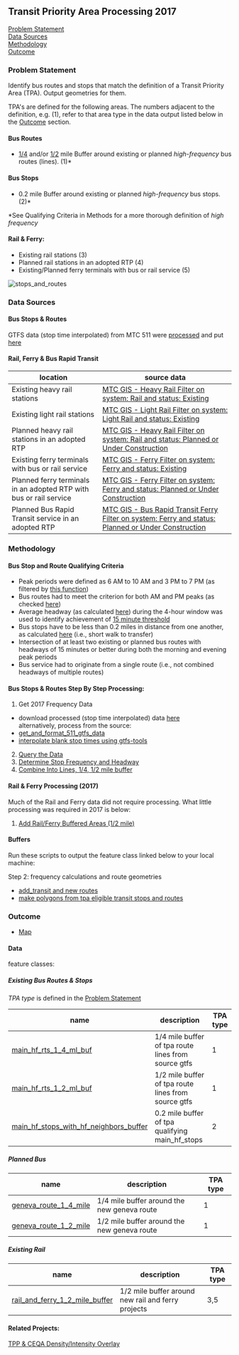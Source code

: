 ## Transit Priority Area Processing 2017

[Problem Statement](#problem-statement)   
[Data Sources](#data-sources)   
[Methodology](#methodology)   
[Outcome](#outcome)   

### Problem Statement  

Identify bus routes and stops that match the definition of a Transit Priority Area (TPA).  Output geometries for them.     

TPA's are defined for the following areas. The numbers adjacent to the definition, e.g. (1), refer to that area type in the data output listed below in the [Outcome](#outcome) section.   

#### Bus Routes
-  [1/4](http://www.leginfo.ca.gov/pub/11-12/bill/asm/ab_0901-0950/ab_904_bill_20120612_amended_sen_v94.html) and/or [1/2](http://leginfo.legislature.ca.gov/faces/billCompareClient.xhtml?bill_id=201320140SB743) mile Buffer around existing or planned *high-frequency* bus routes (lines). (1)*

#### Bus Stops
-  0.2 mile Buffer around existing or planned *high-frequency* bus stops. (2)*

*See Qualifying Criteria in Methods for a more thorough definition of *high frequency*

#### Rail & Ferry:   
-  Existing rail stations  (3)
-  Planned rail stations in an adopted RTP (4)   
-  Existing/Planned ferry terminals with bus or rail service (5)   

![stops_and_routes](http://www.fehrandpeers.com/wp-content/uploads/2016/01/SB743-transit-asset_REV-01.png)  

### Data Sources   

#### Bus Stops & Routes
GTFS data (stop time interpolated) from MTC 511 were [processed](https://github.com/MetropolitanTransportationCommission/RegionalTransitDatabase/blob/8a2ce450af213707bbc6d61dbd035363b40f058c/python/preprocess_gtfs_folders.py) and put [here](https://mtcdrive.box.com/s/41tfjd14hazu1x3qe53lt19u7fbiqdjk)      

#### Rail, Ferry & Bus Rapid Transit

location|source data
--------------|-------
Existing heavy rail stations|[MTC GIS - Heavy Rail Filter on system: Rail and status: Existing](http://mtc.maps.arcgis.com/home/item.html?id=f998f0940316431b99ab5e4ca826133f)
Existing light rail stations|[MTC GIS - Light Rail Filter on system: Light Rail and status: Existing](http://mtc.maps.arcgis.com/home/item.html?id=f998f0940316431b99ab5e4ca826133f)
Planned heavy rail stations in an adopted RTP|[MTC GIS - Heavy Rail Filter on system: Rail and status: Planned or Under Construction](http://mtc.maps.arcgis.com/home/item.html?id=f998f0940316431b99ab5e4ca826133f)
Existing ferry terminals with bus or rail service|[MTC GIS - Ferry Filter on system: Ferry and status: Existing](http://mtc.maps.arcgis.com/home/item.html?id=f998f0940316431b99ab5e4ca826133f)
Planned ferry terminals in an adopted RTP with bus or rail service |[MTC GIS - Ferry Filter on system: Ferry and status: Planned or Under Construction](http://mtc.maps.arcgis.com/home/item.html?id=f998f0940316431b99ab5e4ca826133f)
Planned Bus Rapid Transit service in an adopted RTP|[MTC GIS - Bus Rapid Transit Ferry Filter on system: Ferry and status: Planned or Under Construction](http://mtc.maps.arcgis.com/home/item.html?id=f998f0940316431b99ab5e4ca826133f)

### Methodology   

#### Bus Stop and Route Qualifying Criteria
-  Peak periods were defined as 6 AM to 10 AM and 3 PM to 7 PM (as filtered by [this function](https://github.com/MetropolitanTransportationCommission/RegionalTransitDatabase/blob/9c370d72e9fa0d788fedf33d1cbec5a844e96c19/R/r511.R#L352-L379)) 
-  Bus routes had to meet the criterion for both AM and PM peaks (as checked [here](https://github.com/MetropolitanTransportationCommission/RegionalTransitDatabase/blob/9c370d72e9fa0d788fedf33d1cbec5a844e96c19/R/priority_routes/identify_bus_tpas_and_output_geometries.R#L137-L143)) 
-  Average headway (as calculated [here](https://github.com/MetropolitanTransportationCommission/RegionalTransitDatabase/blob/9c370d72e9fa0d788fedf33d1cbec5a844e96c19/R/r511.R#L144-L159)) during the 4-hour window was used to identify achievement of [15 minute threshold](https://github.com/MetropolitanTransportationCommission/RegionalTransitDatabase/blob/master/R/priority_routes/identify_bus_tpas_and_output_geometries.R#L65-L66)  
-  Bus stops have to be less than 0.2 miles in distance from one another, as calculated [here](https://github.com/MetropolitanTransportationCommission/RegionalTransitDatabase/blob/9c370d72e9fa0d788fedf33d1cbec5a844e96c19/R/priority_routes/identify_bus_tpas_and_output_geometries.R#L198-L200) (i.e., short walk to transfer) 
-  Intersection of at least two existing or planned bus routes with headways of 15 minutes or better during both the morning and evening peak periods 
-  Bus service had to originate from a single route (i.e., not combined headways of multiple routes)  

#### Bus Stops & Routes Step By Step Processing:  
1. Get 2017 Frequency Data
-  download processed (stop time interpolated) data [here](https://mtcdrive.box.com/s/41tfjd14hazu1x3qe53lt19u7fbiqdjk)      
alternatively, process from the source:  
-  [get_and_format_511_gtfs_data](https://github.com/MetropolitanTransportationCommission/RegionalTransitDatabase/blob/master/python/get_and_format_511_for_sql.py)
-  [interpolate blank stop times using gtfs-tools](https://github.com/MetropolitanTransportationCommission/RegionalTransitDatabase/blob/8a2ce450af213707bbc6d61dbd035363b40f058c/python/preprocess_gtfs_folders.py)
2. [Query the Data](https://github.com/MetropolitanTransportationCommission/RegionalTransitDatabase/blob/0435639579044ba099a1f516bb1a896d6bc00ad0/R/priority_routes/identify_bus_tpas_and_output_geometries.R#L54)      
3. [Determine Stop Frequency and Headway](https://github.com/MetropolitanTransportationCommission/RegionalTransitDatabase/blob/0435639579044ba099a1f516bb1a896d6bc00ad0/R/priority_routes/identify_bus_tpas_and_output_geometries.R#L55-L81)  
4. [Combine Into Lines, 1/4, 1/2 mile buffer](https://github.com/MetropolitanTransportationCommission/RegionalTransitDatabase/blob/0435639579044ba099a1f516bb1a896d6bc00ad0/R/priority_routes/identify_bus_tpas_and_output_geometries.R#L156-L191)   

#### Rail & Ferry Processing (2017)

Much of the Rail and Ferry data did not require processing. What little processing was required in 2017 is below:  

1. [Add Rail/Ferry Buffered Areas (1/2 mile)](https://github.com/MetropolitanTransportationCommission/RegionalTransitDatabase/blob/0435639579044ba099a1f516bb1a896d6bc00ad0/R/priority_routes/add_transit_stops_new_routes_then_buffer.R)    

#### Buffers    

Run these scripts to output the feature class linked below to your local machine:     

Step 2: frequency calculations and route geometries    
-  [add_transit and new routes](https://github.com/MetropolitanTransportationCommission/RegionalTransitDatabase/blob/a7cf88601fc73c0eca69aa6b24f2be1a9be3f04a/R/examples/add_transit_stops_new_routes_then_buffer.R)
-  [make polygons from tpa eligible transit stops and routes](https://github.com/MetropolitanTransportationCommission/RegionalTransitDatabase/blob/a7cf88601fc73c0eca69aa6b24f2be1a9be3f04a/python/make_tpa_polygons.py)

### Outcome   

-  [Map](http://www.arcgis.com/home/webmap/viewer.html?webmap=3f89d2b053bf4dbc81318a0e707531fb&extent=-122.5562,37.5907,-122.0491,37.8571)   

#### Data   

feature classes: 

##### Existing Bus Routes & Stops   

*TPA type* is defined in the [Problem Statement](#problem-statement)  

name|description|TPA type
-----|--------|-----
[main_hf_rts_1_4_ml_buf](http://mtc.maps.arcgis.com/home/item.html?id=dc818c03e86243ec8cf85b8995caab4d)|1/4 mile buffer of tpa route lines from source gtfs|1
[main_hf_rts_1_2_ml_buf](http://mtc.maps.arcgis.com/home/item.html?id=303f6c62df4842af8459d2cab86b80fe)|1/2 mile buffer of tpa route lines from source gtfs|1
[main_hf_stops_with_hf_neighbors_buffer](http://mtc.maps.arcgis.com/home/item.html?id=a239938913e24c618bea07b6f5f34d52)|0.2 mile buffer of tpa qualifying main_hf_stops|2

##### Planned Bus  

name|description|TPA type
-----|--------|------
[geneva_route_1_4_mile](http://mtc.maps.arcgis.com/home/item.html?id=c076e3dd52b1422bbf2ea122bbd280f3)|1/4 mile buffer around the new geneva route|1    
[geneva_route_1_2_mile](http://www.arcgis.com/home/item.html?id=1e65df8b816c4dd2b41c811dcbdd540c)|1/2 mile buffer around the new geneva route|1   

##### Existing Rail  

name|description|TPA type
-----|--------|----
[rail_and_ferry_1_2_mile_buffer](http://mtc.maps.arcgis.com/home/item.html?id=1bbb5e24e8b048f6b291784920eaf61c)|1/2 mile buffer around new rail and ferry projects|3,5

#### Related Projects:

[TPP & CEQA Density/Intensity Overlay](https://github.com/MetropolitanTransportationCommission/tpp_ceqa_map_for_pba_17)     
